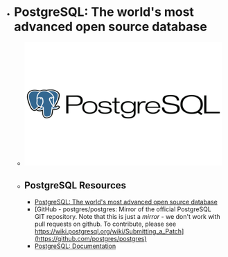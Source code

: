 - # PostgreSQL: The world's most advanced open source database
	- ![postgresql.png](../assets/postgresql_1688042265287_0.png)
	- ## PostgreSQL Resources
		- [PostgreSQL: The world's most advanced open source database](https://www.postgresql.org/)
		- [GitHub - postgres/postgres: Mirror of the official PostgreSQL GIT repository. Note that this is just a *mirror* - we don't work with pull requests on github. To contribute, please see https://wiki.postgresql.org/wiki/Submitting_a_Patch](https://github.com/postgres/postgres)
		- [PostgreSQL: Documentation](https://www.postgresql.org/docs/)